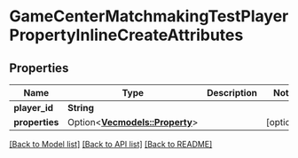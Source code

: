 # GameCenterMatchmakingTestPlayerPropertyInlineCreateAttributes

## Properties

Name | Type | Description | Notes
------------ | ------------- | ------------- | -------------
**player_id** | **String** |  | 
**properties** | Option<[**Vec<models::Property>**](Property.md)> |  | [optional]

[[Back to Model list]](../README.md#documentation-for-models) [[Back to API list]](../README.md#documentation-for-api-endpoints) [[Back to README]](../README.md)


